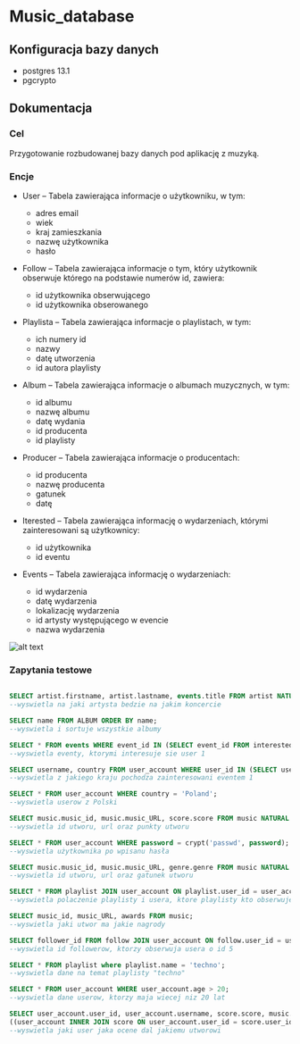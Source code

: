 # Music_database

## Konfiguracja bazy danych
  - postgres 13.1
  -  pgcrypto 
  
  
  ## Dokumentacja
  
  ### Cel
  
  Przygotowanie rozbudowanej bazy danych pod aplikację z muzyką. 
  
  
  ### Encje
  
- User – Tabela zawierająca informacje o użytkowniku, w tym:
	- adres email
	- wiek	
	- kraj zamieszkania 
	- nazwę użytkownika
	- hasło
		
- Follow – Tabela zawierająca informacje o tym, który użytkownik obserwuje którego na podstawie numerów id, zawiera:
	- id użytkownika obserwującego
	- id użytkownika obserowanego
		
- Playlista – Tabela zawierająca informacje o playlistach, w tym:
	- ich numery id
	- nazwy
	- datę utworzenia
	- id autora playlisty
		
- Album – Tabela zawierająca informacje o albumach muzycznych, w tym:
	- id albumu
	- nazwę albumu
	- datę wydania
	- id producenta
	- id playlisty
		
- Producer – Tabela zawierająca informacje o producentach:
	- id producenta
	- nazwę producenta
	- gatunek
	- datę
		
- Iterested – Tabela zawierająca informację o wydarzeniach, którymi zainteresowani są użytkownicy:
	- id użytkownika
	- id eventu
		
- Events – Tabela zawierająca informację o wydarzeniach:
	- id wydarzenia
	- datę wydarzenia
	- lokalizację wydarzenia
	- id artysty występującego w evencie
	- nazwa wydarzenia
	


![alt text](../main/127189281_400856931109321_7668519763450585592_n.png?raw=true)


### Zapytania testowe
```SQL

SELECT artist.firstname, artist.lastname, events.title FROM artist NATURAL JOIN events;
--wyswietla na jaki artysta bedzie na jakim koncercie

SELECT name FROM ALBUM ORDER BY name;
--wyswietla i sortuje wszystkie albumy

SELECT * FROM events WHERE event_id IN (SELECT event_id FROM interested WHERE user_id=1);
--wyswietla eventy, ktorymi interesuje sie user 1

SELECT username, country FROM user_account WHERE user_id IN (SELECT user_id FROM interested WHERE event_id=1);
--wyswietla z jakiego kraju pochodza zainteresowani eventem 1

SELECT * FROM user_account WHERE country = 'Poland';
--wyswietla userow z Polski

SELECT music.music_id, music.music_URL, score.score FROM music NATURAL JOIN score;
--wyswietla id utworu, url oraz punkty utworu

SELECT * FROM user_account WHERE password = crypt('passwd', password);
--wyswietla użytkownika po wpisanu hasła

SELECT music.music_id, music.music_URL, genre.genre FROM music NATURAL JOIN genre;
--wyswietla id utworu, url oraz gatunek utworu

SELECT * FROM playlist JOIN user_account ON playlist.user_id = user_account.user_id;
--wyswietla polaczenie playlisty i usera, ktore playlisty kto obserwuje

SELECT music_id, music_URL, awards FROM music;
--wyswietla jaki utwor ma jakie nagrody

SELECT follower_id FROM follow JOIN user_account ON follow.user_id = user_account.user_id WHERE user_account.user_id = 5;
--wyswietla id followerow, ktorzy obserwuja usera o id 5

SELECT * FROM playlist where playlist.name = 'techno';
--wyswietla dane na temat playlisty "techno"

SELECT * FROM user_account WHERE user_account.age > 20;
--wyswietla dane userow, ktorzy maja wiecej niz 20 lat

SELECT user_account.user_id, user_account.username, score.score, music.music_id, music.music_URL FROM 
((user_account INNER JOIN score ON user_account.user_id = score.user_id)INNER JOIN music ON music.music_id = score.user_id);
--wyswietla jaki user jaka ocene dal jakiemu utworowi

```
